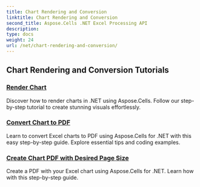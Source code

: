 ```yaml
---
title: Chart Rendering and Conversion
linktitle: Chart Rendering and Conversion
second_title: Aspose.Cells .NET Excel Processing API
description: 
type: docs
weight: 24
url: /net/chart-rendering-and-conversion/
---
```


## Chart Rendering and Conversion Tutorials
### [Render Chart](./render-chart/)
Discover how to render charts in .NET using Aspose.Cells. Follow our step-by-step tutorial to create stunning visuals effortlessly.
### [Convert Chart to PDF](./convert-chart-to-pdf/)
Learn to convert Excel charts to PDF using Aspose.Cells for .NET with this easy step-by-step guide. Explore essential tips and coding examples.
### [Create Chart PDF with Desired Page Size](./create-chart-pdf-with-desired-page-size/)
Create a PDF with your Excel chart using Aspose.Cells for .NET. Learn how with this step-by-step guide.